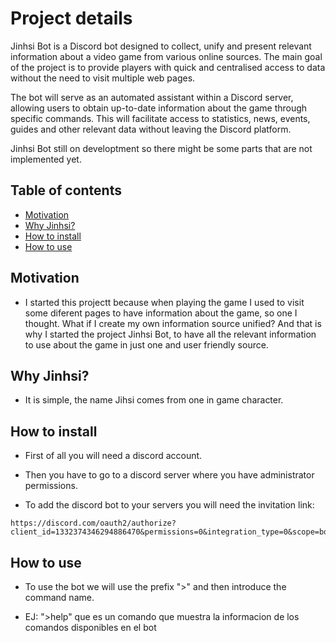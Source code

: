 # Project details

Jinhsi Bot is a Discord bot designed to collect, unify and present relevant information about a video game from various online sources. The main goal of the project is to provide players with quick and centralised access to data without the need to visit multiple web pages.

The bot will serve as an automated assistant within a Discord server, allowing users to obtain up-to-date information about the game through specific commands. This will facilitate access to statistics, news, events, guides and other relevant data without leaving the Discord platform.

Jinhsi Bot still on developtment so there might be some parts that are not implemented yet.

## Table of contents

- [Motivation](#motivation)
- [Why Jinhsi?](#why-jnhsi?)
- [How to install](#how-to-install)
- [How to use](#how-to-use)

## Motivation

- I started this projectt because when playing the game I used to visit some diferent pages to have information about the game, so one I thought. What if I create my own information source unified? And that is why I started the project Jinhsi Bot, to have all the relevant information to use about the game in just one and user friendly source.

## Why Jinhsi?

- It is simple, the name Jihsi comes from one in game character.

## How to install

- First of all you will need a discord account.

- Then you have to go to a discord server where you have administrator permissions.

- To add the discord bot to your servers you will need the invitation link:

```
https://discord.com/oauth2/authorize?client_id=1332374346294886470&permissions=0&integration_type=0&scope=bot
```

## How to use

- To use the bot we will use the prefix ">" and then introduce the command name.

- EJ: ">help" que es un comando que muestra la informacion de los comandos disponibles en el bot
